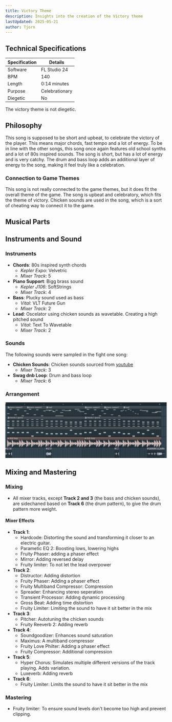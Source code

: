 ```yaml
---
title: Victory Theme
description: Insights into the creation of the Victory theme
lastUpdated: 2025-05-21
author: Tjorn
---
```


## Technical Specifications

| Specification | Details        |
| ------------- | -------------- |
| Software      | FL Studio 24   |
| BPM           | 140            |
| Length        | 0:14 minutes   |
| Purpose       | Celebrationary |
| Diegetic      | No             |

The victory theme is not diegetic.

## Philosophy

This song is supposed to be short and upbeat, to celebrate the victory of the player. This means major chords, fast tempo and a lot of energy.
To be in line with the other songs, this song once again features old school synths and a lot of 80s inspired sounds. The song is short, but has a lot of energy and is very catchy.
The drum and bass loop adds an additional layer of energy to the song, making it feel truly like a celebration.

### Connection to Game Themes

This song is not really connected to the game themes, but it does fit the overall theme of the game. The song is upbeat and celebratory, which fits the theme of victory. Chicken sounds are used in the song, which is a sort of cheating way to connect it to the game.

## Musical Parts

## Instruments and Sound

### Instruments

- **Chords**: 80s inspired synth chords
  - _Kepler Expo_: Velvetric
  - _Mixer Track_: 5
- **Piano Support**: Bigg brass sound
  - _Kepler J106_: SoftStrings
  - _Mixer Track_: 4
- **Bass**: Plucky sound used as bass
  - _Vital_: VLT Future Gun
  - _Mixer Track_: 2
- **Lead**: Oscelator using chicken sounds as wavetable. Creating a high pitched sound
  - _Vital_: Text To Wavetable
  - _Mixer Track_: 2

### Sounds

The following sounds were sampled in the fight one song:

- **Chicken Sounds**: Chicken sounds sourced from [youtube](https://www.youtube.com/watch?v=dZB7vWsb1Co)
  - _Mixer Track_: 3
- **Swag dnb Loop**: Drum and bass loop
  - _Mixer Track_: 6

### Arrangement

![Victory Theme](../../../../../assets/fowl-play/art/music/victory/arangement.png)

## Mixing and Mastering

### Mixing

- All mixer tracks, except **Track 2 and 3** (the bass and chicken sounds), are sidechaned based on **Track 6** (the drum pattern), to give the drum pattern more weight.

#### Mixer Effects

- **Track 1**:
  - Hardcode: Distorting the sound and transforming it closer to an electric guitar.
  - Parametic EQ 2: Boosting lows, lowering highs
  - Fruity Phaser: adding a phaser effect
  - Mirror: Adding reversed delay
  - Fruity limiter: To not let the lead overpower
- **Track 2**:
  - Distructor: Adding distortion
  - Fruity Phaser: Adding a phaser effect
  - Fruity Multiband Compressor: Compression
  - Spreader: Enhancing stereo seperation
  - Transient Processor: Adding dynamic processing
  - Gross Beat: Adding time distortion
  - Fruity Limiter: Limiting the sound to have it sit better in the mix
- **Track 3**:
  - Pitcher: Autotuning the chicken sounds
  - Fruity Reeverb 2: Adding reverb
- **Track 4**:
  - Soundgoodizer: Enhances sound saturation
  - Maximus: A multiband compressor
  - Fruity Love Philter: Adding a phaser effect
  - Fruity Compressor: Additional compression
- **Track 5**:
  - Hyper Chorus: Simulates multiple different versions of the track playing. Adds variation.
  - Luxeverb: Adding reverb
- **Track 6**:
  - Fruity Limiter: Limits the sound to have it sit better in the mix

### Mastering

- Fruity limiter: To ensure sound levels don't become too high and prevent clipping.
